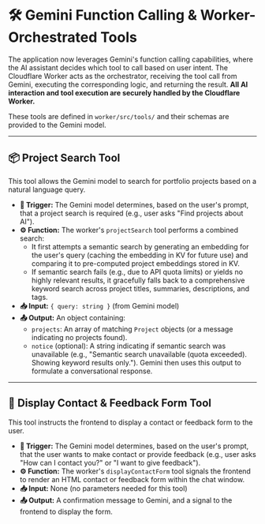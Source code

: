 # 🛠️ Gemini Function Calling & Worker-Orchestrated Tools

The application now leverages Gemini's function calling capabilities, where the AI assistant decides which tool to call based on user intent. The Cloudflare Worker acts as the orchestrator, receiving the tool call from Gemini, executing the corresponding logic, and returning the result. **All AI interaction and tool execution are securely handled by the Cloudflare Worker.**

These tools are defined in `worker/src/tools/` and their schemas are provided to the Gemini model.

---

## 📦 Project Search Tool

This tool allows the Gemini model to search for portfolio projects based on a natural language query.

- **🎯 Trigger:** The Gemini model determines, based on the user's prompt, that a project search is required (e.g., user asks "Find projects about AI").
- **⚙️ Function:** The worker's `projectSearch` tool performs a combined search:
    - It first attempts a semantic search by generating an embedding for the user's query (caching the embedding in KV for future use) and comparing it to pre-computed project embeddings stored in KV.
    - If semantic search fails (e.g., due to API quota limits) or yields no highly relevant results, it gracefully falls back to a comprehensive keyword search across project titles, summaries, descriptions, and tags.
- **📥 Input:** `{ query: string }` (from Gemini model)
- **📤 Output:** An object containing:
    - `projects`: An array of matching `Project` objects (or a message indicating no projects found).
    - `notice` (optional): A string indicating if semantic search was unavailable (e.g., "Semantic search unavailable (quota exceeded). Showing keyword results only.").
    Gemini then uses this output to formulate a conversational response.

---

## 📧 Display Contact & Feedback Form Tool

This tool instructs the frontend to display a contact or feedback form to the user.

- **🎯 Trigger:** The Gemini model determines, based on the user's prompt, that the user wants to make contact or provide feedback (e.g., user asks "How can I contact you?" or "I want to give feedback").
- **⚙️ Function:** The worker's `displayContactForm` tool signals the frontend to render an HTML contact or feedback form within the chat window.
- **📥 Input:** None (no parameters needed for this tool)
- **📤 Output:** A confirmation message to Gemini, and a signal to the frontend to display the form.
